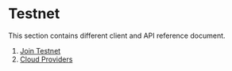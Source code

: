 <!--
order: false
parent:
  order: 5
-->

# Testnet

This section contains different client and API reference document.

1. [Join Testnet](./join)
1. [Cloud Providers](./cloud_providers)
